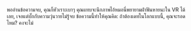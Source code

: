 พออ่านข้อความจบ, คุณก็หัวเราะเบาๆ คุณแทบจะนึกภาพไอ้หมอนี่พยายามฝ่าฟันหายนะใน VR ได้เลย, เจอแต่บั๊กกับความวุ่นวายไม่รู้จบ ข้อความนี้ทำให้คุณคิด: ถ้าต้องเดทในโลกแบบนี้, คุณจะรอดไหม? คงจะไม่
